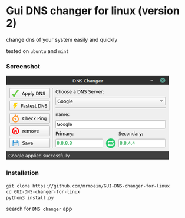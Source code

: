 # Gui DNS changer for linux (version 2)
change dns of your system easily and quickly

tested on `ubuntu` and `mint`

### Screenshot
![screenshot](icon/Screenshot.png)

### Installation
```
git clone https://github.com/mrmoein/GUI-DNS-changer-for-linux
cd GUI-DNS-changer-for-linux
python3 install.py
```

search for `DNS changer` app